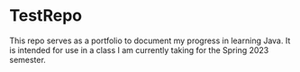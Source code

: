 # TestRepo
This repo serves as a portfolio to document my progress in learning Java. It is intended for use in a class I am currently taking for the Spring 2023 semester.
